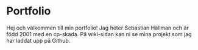 # Portfolio
Hej och välkommen till min portfolio! Jag heter Sebastian Hällman och är född 2001 med en cp-skada. På wiki-sidan kan ni se mina projekt som jag har laddat upp på Github. 
